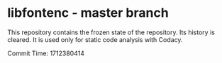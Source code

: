 # libfontenc - master branch

This repository contains the frozen state of the repository.
Its history is cleared. It is used only for static code
analysis with Codacy.

Commit Time: 1712380414